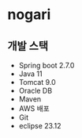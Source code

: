 # nogari

## 개발 스택
- Spring boot 2.7.0
- Java 11
- Tomcat 9.0
- Oracle DB
- Maven
- AWS 배포
- Git
- eclipse 23.12
